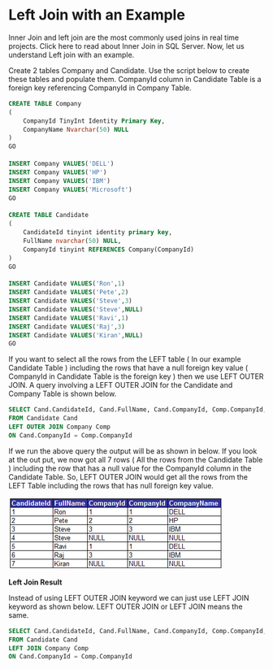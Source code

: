 # Left Join with an Example

Inner Join and left join are the most commonly used joins in real time projects. Click here to read about Inner Join in SQL Server. Now, let us understand Left join with an example.

Create 2 tables Company and Candidate. Use the script below to create these tables and populate them. CompanyId column in Candidate Table is a foreign key referencing CompanyId in Company Table.

```SQL
CREATE TABLE Company
(
    CompanyId TinyInt Identity Primary Key,
    CompanyName Nvarchar(50) NULL
)
GO

INSERT Company VALUES('DELL')
INSERT Company VALUES('HP')
INSERT Company VALUES('IBM')
INSERT Company VALUES('Microsoft')
GO

CREATE TABLE Candidate
(
    CandidateId tinyint identity primary key,
    FullName nvarchar(50) NULL,
    CompanyId tinyint REFERENCES Company(CompanyId)
)
GO

INSERT Candidate VALUES('Ron',1)
INSERT Candidate VALUES('Pete',2)
INSERT Candidate VALUES('Steve',3)
INSERT Candidate VALUES('Steve',NULL)
INSERT Candidate VALUES('Ravi',1)
INSERT Candidate VALUES('Raj',3)
INSERT Candidate VALUES('Kiran',NULL)
GO
```

If you want to select all the rows from the LEFT table ( In our example Candidate Table ) including the rows that have a null foreign key value ( CompanyId in Candidate Table is the foreign key ) then we use LEFT OUTER JOIN. A query involving a LEFT OUTER JOIN for the Candidate and Company Table is shown below.

```SQL
SELECT Cand.CandidateId, Cand.FullName, Cand.CompanyId, Comp.CompanyId, Comp.CompanyName
FROM Candidate Cand
LEFT OUTER JOIN Company Comp
ON Cand.CompanyId = Comp.CompanyId
```

If we run the above query the output will be as shown in below. If you look at the out put, we now got all 7 rows ( All the rows from the Candidate Table ) including the row that has a null value for the CompanyId column in the Candidate Table. So, LEFT OUTER JOIN would get all the rows from the LEFT Table including the rows that has null foreign key value.

![Left Join](https://github.com/shishirmax/sql-queries/blob/master/SQLNotes/img/LeftJoin.png)

**Left Join Result**

Instead of using LEFT OUTER JOIN keyword we can just use LEFT JOIN keyword as shown below. LEFT OUTER JOIN or LEFT JOIN means the same.

```SQL
SELECT Cand.CandidateId, Cand.FullName, Cand.CompanyId, Comp.CompanyId, Comp.CompanyName
FROM Candidate Cand
LEFT JOIN Company Comp
ON Cand.CompanyId = Comp.CompanyId
```